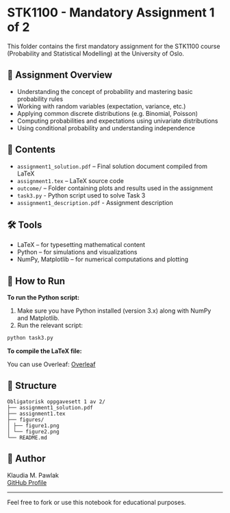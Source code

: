 # STK1100 - Mandatory Assignment 1 of 2

This folder contains the first mandatory assignment for the STK1100 course (Probability and Statistical Modelling) at the University of Oslo.

## 📝 Assignment Overview

- Understanding the concept of probability and mastering basic probability rules
- Working with random variables (expectation, variance, etc.)
- Applying common discrete distributions (e.g. Binomial, Poisson)
- Computing probabilities and expectations using univariate distributions
- Using conditional probability and understanding independence

## 📄 Contents

- `assignment1_solution.pdf` – Final solution document compiled from LaTeX
- `assignment1.tex` – LaTeX source code
- `outcome/` – Folder containing plots and results used in the assignment
- `task3.py` - Python script used to solve Task 3
- `assignment1_description.pdf` - Assignment description

## 🛠 Tools

- LaTeX – for typesetting mathematical content
- Python – for simulations and visualizations
- NumPy, Matplotlib – for numerical computations and plotting

## 🚀 How to Run

**To run the Python script:**

 1. Make sure you have Python installed (version 3.x) along with NumPy and Matplotlib.
 2. Run the relevant script:

```bash
python task3.py
```

**To compile the LaTeX file:**

 You can use Overleaf: [Overleaf](https://www.overleaf.com/)

## 📂 Structure
```
Obligatorisk oppgavesett 1 av 2/
├── assignment1_solution.pdf
├── assignment1.tex
├── figures/
│ ├── figure1.png
│ └── figure2.png
└── README.md
```

## 👤 Author

Klaudia M. Pawlak  
[GitHub Profile](https://github.com/klaudiapawlak)

---

Feel free to fork or use this notebook for educational purposes.
